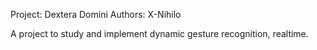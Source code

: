 Project: Dextera Domini
Authors: X-Nihilo

A project to study and implement dynamic gesture recognition, realtime.